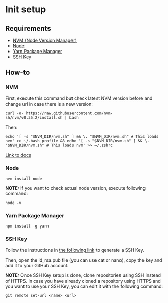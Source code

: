 # Init setup 

## Requirements 

- [NVM (Node Version Manager)](#nvm) 
- [Node](#node)
- [Yarn Package Manager](#yarn-package-manager)
- [SSH Key](#ssh-key)

## How-to

### NVM

First, execute this command but check latest NVM version before and change url in case there is a new version:

``` 
curl -o- https://raw.githubusercontent.com/nvm-sh/nvm/v0.35.2/install.sh | bash 
```

Then:

``` 
echo '[ -s "$NVM_DIR/nvm.sh" ] && \. "$NVM_DIR/nvm.sh" # This loads nvm' >> ~/.bash_profile && echo '[ -s "$NVM_DIR/nvm.sh" ] && \. "$NVM_DIR/nvm.sh" # This loads nvm' >> ~/.zshrc
```

[Link to docs](https://git-scm.com/book/en/v2/Getting-Started-Installing-Git)

### Node

```
nvm install node
```

**NOTE:** If you want to check actual node version, execute following command:

```
node -v
```

### Yarn Package Manager

```
npm install -g yarn
```

### SSH Key

Follow the instructions in [the following link](https://help.github.com/en/github/authenticating-to-github/connecting-to-github-with-ssh) to generate a SSH Key.

Then, open the id_rsa.pub file (you can use cat or nano), copy the key and add it to your GitHub account.

**NOTE:** Once SSH Key setup is done, clone repositories using SSH instead of HTTPS. In case you have already cloned a repository using HTTPS and you want to use your SSH Key, you can edit it with the following command:

```
git remote set-url <name> <url>
```